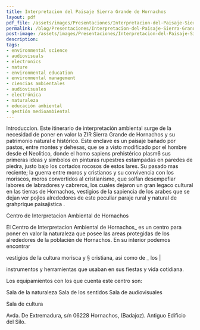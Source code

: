 ```yaml
---
title: Interpretacion del Paisaje Sierra Grande de Hornachos
layout: pdf
pdf_file: /assets/images/Presentaciones/Interpretacion-del-Paisaje-Sierra-Grande-de-Hornachos.pdf
permalink: /blog/Presentaciones/Interpretacion-del-Paisaje-Sierra-Grande-de-Hornachos
post-image: /assets/images/Presentaciones/Interpretacion-del-Paisaje-Sierra-Grande-de-Hornachos_thumbnail.png
description:
tags:
- environmental science
- audiovisuals
- electronics
- nature
- environmental education
- environmental management
- ciencias ambientales
- audiovisuales
- electrónica
- naturaleza
- educación ambiental
- gestión medioambiental
---
```

Introduccion. Este itinerario de interpretación ambiental surge de la necesidad de poner en valor la ZIR Sierra Grande de Hornachos y su patrimonio natural e histórico. Este enclave es un paisaje bañado por pastos, entre montes y dehesas, que se a visto modificado por el hombre desde el Neolitico, donde el
homo sapiens prehistérico plasm6 sus primeras ideas y simbolos en
pinturas rupestres estampadas en paredes de piedra, justo bajo los
cortados rocosos de estos lares. Su pasado mas reciente; la guerra entre
moros y cristianos y su convivencia con los moriscos, moros convertidos
al cristianismo, que solfan desempefiar labores de labradores y cabreros,
los cuales dejaron un gran legaco cultural en las tierras de Hornachos,
vestigios de la sapiencia de los arabes que se dejan ver pojlos
alrededores de este peculiar paraje rural y natural de grahprique
paisajistica .

Centro de Interpretacion Ambiental
de Hornachos

El Centro de Interpretacion
Ambiental de Hornachos_ es un
centro para poner en valor la
naturaleza que posee las areas
protegidas de los alrededores de
la poblacién de Hornachos. En su
interior podemos encontrar

vestigios de la cultura morisca y §
cristiana, asi como de _ los |

instrumentos y herramientas que
usaban en sus fiestas y vida
cotidiana.

Los equipamientos con los que
cuenta este centro son:

Sala de la naturaleza
Sala de los sentidos
Sala de audiovisuales

Sala de cultura

Avda. De Extremadura, s/n
06228 Hornachos, (Badajoz).
Antiguo Edificio del Silo.

